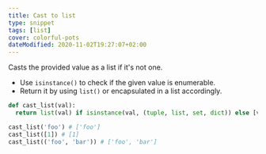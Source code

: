 ```yaml
---
title: Cast to list
type: snippet
tags: [list]
cover: colorful-pots
dateModified: 2020-11-02T19:27:07+02:00
---
```


Casts the provided value as a list if it's not one.

- Use `isinstance()` to check if the given value is enumerable.
- Return it by using `list()` or encapsulated in a list accordingly.

```py
def cast_list(val):
  return list(val) if isinstance(val, (tuple, list, set, dict)) else [val]
```

```py
cast_list('foo') # ['foo']
cast_list([1]) # [1]
cast_list(('foo', 'bar')) # ['foo', 'bar']
```
